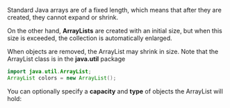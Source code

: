 Standard Java arrays are of a fixed length, which means that after they are created, they cannot expand or shrink.

On the other hand, **ArrayLists** are created with an initial size, but when this size is exceeded, the collection is automatically enlarged.

When objects are removed, the ArrayList may shrink in size. Note that the ArrayList class is in the **java.util** package

```java
import java.util.ArrayList;
ArrayList colors = new ArrayList();
```

You can optionally specify a **capacity** and **type** of objects the ArrayList will hold: